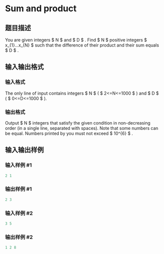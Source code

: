 # Sum and product

## 题目描述

You are given integers $ N $ and $ D $ . Find $ N $ positive integers $ x_{1}...x_{N} $ such that the difference of their product and their sum equals $ D $ .

## 输入输出格式

### 输入格式

The only line of input contains integers $ N $ ( $ 2<=N<=1000 $ ) and $ D $ ( $ 0<=D<=1000 $ ).

### 输出格式

Output $ N $ integers that satisfy the given condition in non-decreasing order (in a single line, separated with spaces). Note that some numbers can be equal. Numbers printed by you must not exceed $ 10^{6} $ .

## 输入输出样例

### 输入样例 #1

```cpp
2 1

```
### 输出样例 #1

```cpp
2 3

```
### 输入样例 #2

```cpp
3 5

```
### 输出样例 #2

```cpp
1 2 8

```
